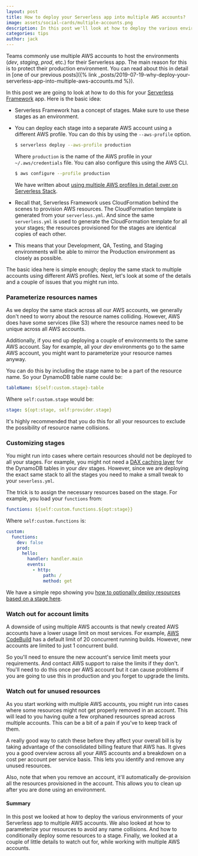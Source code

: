 ```yaml
---
layout: post
title: How to deploy your Serverless app into multiple AWS accounts?
image: assets/social-cards/multiple-accounts.png
description: In this post we'll look at how to deploy the various environments of your Serverless app to multiple AWS accounts. We'll also look at how to parameterize your resources to avoid any name collisions. And how to conditionally deploy some resources to a stage. Finally, we'll look at a couple of little details to watch out for, while working with multiple AWS accounts.
categories: tips
author: jack
---
```


Teams commonly use multiple AWS accounts to host the environments (_dev_, _staging_, _prod_, etc.) for their Serverless app. The main reason for this is to protect their production environment. You can read about this in detail in [one of our previous posts]({% link _posts/2019-07-19-why-deploy-your-serverless-app-into-multiple-aws-accounts.md %}).

In this post we are going to look at how to do this for your [Serverless Framework](https://serverless.com) app. Here is the basic idea:

- Serverless Framework has a concept of stages. Make sure to use these stages as an environment.
- You can deploy each stage into a separate AWS account using a different AWS profile. You can do this by using the `--aws-profile` option.
  
  ``` bash
  $ serverless deploy --aws-profile production
  ```

  Where `production` is the name of the AWS profile in your `~/.aws/credentials` file. You can also configure this using the AWS CLI.

  ``` bash
  $ aws configure --profile production
  ```

  We have written about [using multiple AWS profiles in detail over on Serverless Stack](https://serverless-stack.com/chapters/configure-multiple-aws-profiles.html).

- Recall that, Serverless Framework uses CloudFormation behind the scenes to provision AWS resources. The CloudFormation template is generated from your `serverless.yml`. And since the same `serverless.yml` is used to generate the CloudFormation template for all your stages; the resources provisioned for the stages are identical copies of each other.
- This means that your Development, QA, Testing, and Staging environments will be able to mirror the Production environment as closely as possible.

The basic idea here is simple enough; deploy the same stack to multiple accounts using different AWS profiles. Next, let's look at some of the details and a couple of issues that you might run into.

### Parameterize resources names

As we deploy the same stack across all our AWS accounts, we generally don't need to worry about the resource names colliding. However, AWS does have some services (like S3) where the resource names need to be unique across all AWS accounts.

Additionally, if you end up deploying a couple of environments to the same AWS account. Say for example, all your _dev_ environments go to the same AWS account, you might want to parameterize your resource names anyway.

You can do this by including the stage name to be a part of the resource name. So your DynamoDB table name could be:

``` yaml
tableName: ${self:custom.stage}-table
```

Where `self:custom.stage` would be:

``` yaml
stage: ${opt:stage, self:provider.stage}
```

It's highly recommended that you do this for all your resources to exclude the possibility of resource name collisions.

### Customizing stages

You might run into cases where certain resources should not be deployed to all your stages. For example, you might not need a [DAX caching layer](https://aws.amazon.com/dynamodb/dax/) for the DynamoDB tables in your _dev_ stages. However, since we are deploying the exact same stack to all the stages you need to make a small tweak to your `severless.yml`.

The trick is to assign the necessary resources based on the stage. For example, you load your `functions` from:

``` yaml
functions: ${self:custom.functions.${opt:stage}}
```

Where `self:custom.functions` is:

``` yaml
custom:
  functions:
    dev: false
    prod:
      hello:
        handler: handler.main
        events:
          - http:
              path: /
              method: get
```

We have a simple repo showing you [how to optionally deploy resources based on a stage here](https://github.com/seed-run/serverless-example-monorepo-with-conditional-resources).

### Watch out for account limits

A downside of using multiple AWS accounts is that newly created AWS accounts have a lower usage limit on most services. For example, [AWS CodeBuild](https://aws.amazon.com/codebuild/) has a default limit of 20 concurrent running builds. However, new accounts are limited to just 1 concurrent build.

So you'll need to ensure the new account's service limit meets your requirements. And contact AWS support to raise the limits if they don't. You'll need to do this once per AWS account but it can cause problems if you are going to use this in production and you forget to upgrade the limits.

### Watch out for unused resources

As you start working with multiple AWS accounts, you might run into cases where some resources might not get properly removed in an account. This will lead to you having quite a few orphaned resources spread across multiple accounts. This can be a bit of a pain if you've to keep track of them.

A really good way to catch these before they affect your overall bill is by taking advantage of the consolidated billing feature that AWS has. It gives you a good overview across all your AWS accounts and a breakdown on a cost per account per service basis. This lets you identify and remove any unused resources.

Also, note that when you remove an account, it'll automatically de-provision all the resources provisioned in the account. This allows you to clean up after you are done using an environment.

#### Summary

In this post we looked at how to deploy the various environments of your Serverless app to multiple AWS accounts. We also looked at how to parameterize your resources to avoid any name collisions. And how to conditionally deploy some resources to a stage. Finally, we looked at a couple of little details to watch out for, while working with multiple AWS accounts.
